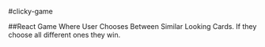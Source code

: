 #clicky-game

##React Game Where User Chooses Between Similar Looking Cards. If they choose all different ones they win.